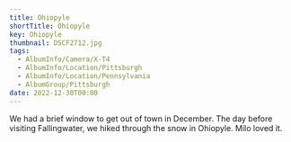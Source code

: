 ```yaml
---
title: Ohiopyle
shortTitle: Ohiopyle
key: Ohiopyle
thumbnail: DSCF2712.jpg
tags:
  - AlbumInfo/Camera/X-T4
  - AlbumInfo/Location/Pittsburgh
  - AlbumInfo/Location/Pennsylvania
  - AlbumGroup/Pittsburgh
date: 2022-12-30T00:00
---
```

We had a brief window to get out of town in December. The day before visiting Fallingwater, we hiked through the snow in Ohiopyle. Milo loved it.
